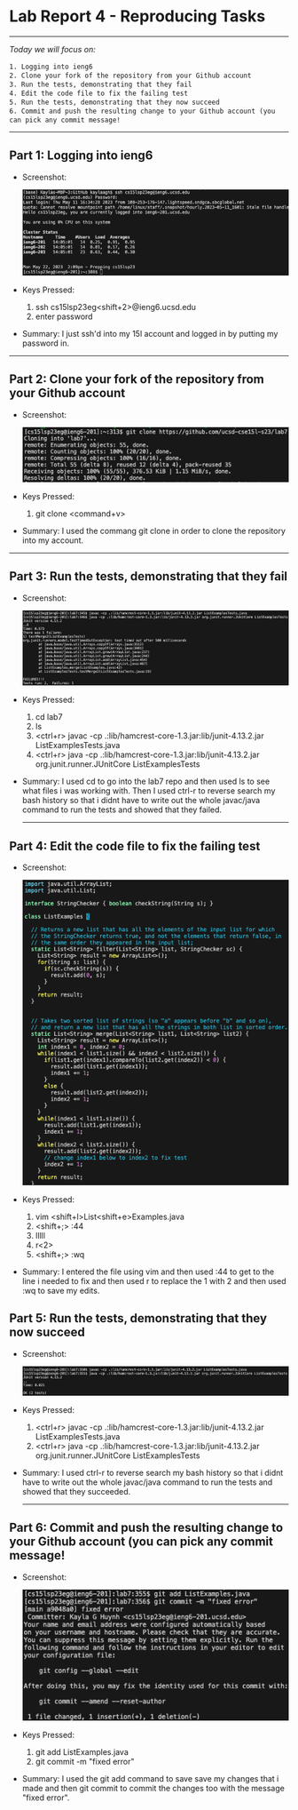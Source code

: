 # Lab Report 4 - Reproducing Tasks 
---
*Today we will focus on:*
```
1. Logging into ieng6
2. Clone your fork of the repository from your Github account
3. Run the tests, demonstrating that they fail
4. Edit the code file to fix the failing test
5. Run the tests, demonstrating that they now succeed
6. Commit and push the resulting change to your Github account (you can pick any commit message!
``` 
---

## **Part 1: Logging into ieng6**

- Screenshot:


  ![Image](ieng6.png)


- Keys Pressed: 
  1. ssh <space> cs15lsp23eg<shift+2>@ieng6.ucsd.edu <enter>
  2. enter password


- Summary: I just ssh'd into my 15l account and logged in by putting my password in. 


---

## **Part 2: Clone your fork of the repository from your Github account**

- Screenshot:
  
  ![Image](clone.png)

- Keys Pressed: 
  
  1. git <space> clone <space> <command+v>

- Summary: I used the commang git clone in order to clone the repository into my account. 
  
---

## **Part 3: Run the tests, demonstrating that they fail**

- Screenshot:
  
  ![Image](failures.png)

- Keys Pressed: 
  
  1. cd <space> lab7 <enter>
  2. ls <enter>
  3. <ctrl+r> javac -cp .:lib/hamcrest-core-1.3.jar:lib/junit-4.13.2.jar ListExamplesTests.java <enter>
  4. <ctrl+r> java -cp .:lib/hamcrest-core-1.3.jar:lib/junit-4.13.2.jar org.junit.runner.JUnitCore ListExamplesTests <enter>
  

- Summary: I used cd to go into the lab7 repo and then used ls to see what files i was working with. Then I used ctrl-r to reverse search my bash history so that i didnt have to write out the whole javac/java command to run the tests and showed that they failed. 
  
  ---

## **Part 4: Edit the code file to fix the failing test**
  
- Screenshot:
  
  ![Image](fixedcode.png)

- Keys Pressed: 
  
  1. vim <space> <shift+l>List<shift+e>Examples.java<enter>
  2. <shift+;> :44 <enter>
  3. lllll
  4. r<2>
  5. <shift+;> :wq <enter>
  

- Summary: I entered the file using vim and then used :44 to get to the line i needed to fix and then used r to replace the 1 with 2 and then used :wq to save my edits. 
  
## **Part 5: Run the tests, demonstrating that they now succeed**

- Screenshot:
  
  ![Image](success.png)

- Keys Pressed: 
 
  1. <ctrl+r> javac -cp .:lib/hamcrest-core-1.3.jar:lib/junit-4.13.2.jar ListExamplesTests.java <enter>
  2. <ctrl+r> java -cp .:lib/hamcrest-core-1.3.jar:lib/junit-4.13.2.jar org.junit.runner.JUnitCore ListExamplesTests <enter>
  

- Summary: I used ctrl-r to reverse search my bash history so that i didnt have to write out the whole javac/java command to run the tests and showed that they succeeded.
  
  ---
  
## **Part 6: Commit and push the resulting change to your Github account (you can pick any commit message!**

- Screenshot:
  
  ![Image](commit.png)

- Keys Pressed: 
 
  1. git <space> add ListExamples.java <enter>
  2. git <space> commit -m "fixed error" <enter>
  

- Summary: I used the git add command to save save my changes that i made and then git commit to commit the changes too with the message "fixed error".
